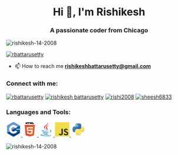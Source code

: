 <h1 align="center">Hi 👋, I'm Rishikesh</h1>
<h3 align="center">A passionate coder from Chicago</h3>

<p align="left"> <img src="https://komarev.com/ghpvc/?username=rishikesh-14-2008&label=Profile%20views&color=0e75b6&style=flat" alt="rishikesh-14-2008" /> </p>

<p align="left"> <a href="https://twitter.com/rbattarusetty" target="blank"><img src="https://img.shields.io/twitter/follow/rbattarusetty?logo=twitter&style=for-the-badge" alt="rbattarusetty" /></a> </p>

- 📫 How to reach me **rishikeshbattarusetty@gmail.com**

<h3 align="left">Connect with me:</h3>
<p align="left">
<a href="https://twitter.com/rbattarusetty" target="blank"><img align="center" src="https://raw.githubusercontent.com/rahuldkjain/github-profile-readme-generator/master/src/images/icons/Social/twitter.svg" alt="rbattarusetty" height="30" width="40" /></a>
<a href="https://linkedin.com/in/rishikesh battarusetty" target="blank"><img align="center" src="https://raw.githubusercontent.com/rahuldkjain/github-profile-readme-generator/master/src/images/icons/Social/linked-in-alt.svg" alt="rishikesh battarusetty" height="30" width="40" /></a>
<a href="https://www.leetcode.com/rishi2008" target="blank"><img align="center" src="https://raw.githubusercontent.com/rahuldkjain/github-profile-readme-generator/master/src/images/icons/Social/leet-code.svg" alt="rishi2008" height="30" width="40" /></a>
<a href="https://discord.gg/sheesh6833" target="blank"><img align="center" src="https://raw.githubusercontent.com/rahuldkjain/github-profile-readme-generator/master/src/images/icons/Social/discord.svg" alt="sheesh6833" height="30" width="40" /></a>
</p>

<h3 align="left">Languages and Tools:</h3>
<p align="left"> <a href="https://www.w3schools.com/cpp/" target="_blank" rel="noreferrer"> <img src="https://raw.githubusercontent.com/devicons/devicon/master/icons/cplusplus/cplusplus-original.svg" alt="cplusplus" width="40" height="40"/> </a> <a href="https://www.w3.org/html/" target="_blank" rel="noreferrer"> <img src="https://raw.githubusercontent.com/devicons/devicon/master/icons/html5/html5-original-wordmark.svg" alt="html5" width="40" height="40"/> </a> <a href="https://www.java.com" target="_blank" rel="noreferrer"> <img src="https://raw.githubusercontent.com/devicons/devicon/master/icons/java/java-original.svg" alt="java" width="40" height="40"/> </a> <a href="https://developer.mozilla.org/en-US/docs/Web/JavaScript" target="_blank" rel="noreferrer"> <img src="https://raw.githubusercontent.com/devicons/devicon/master/icons/javascript/javascript-original.svg" alt="javascript" width="40" height="40"/> </a> <a href="https://www.python.org" target="_blank" rel="noreferrer"> <img src="https://raw.githubusercontent.com/devicons/devicon/master/icons/python/python-original.svg" alt="python" width="40" height="40"/> </a> </p>

<p><img align="center" src="https://github-readme-stats.vercel.app/api/top-langs?username=rishikesh-14-2008&show_icons=true&locale=en&layout=compact" alt="rishikesh-14-2008" /></p>
